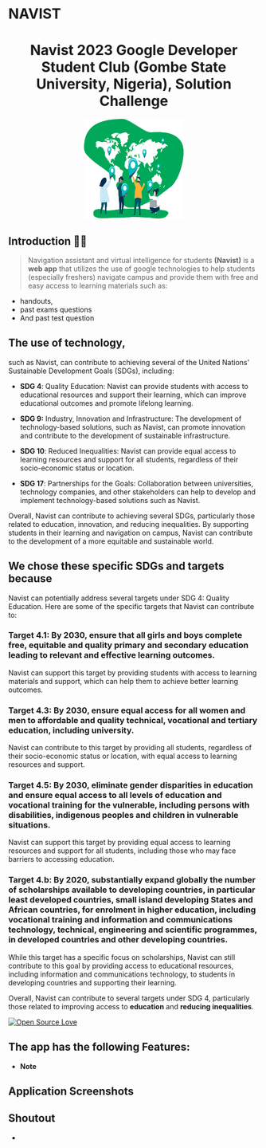 # NAVIST
<h1 align="center"> Navist 2023 Google Developer Student Club (Gombe State University, Nigeria), Solution Challenge</h1>
<p align="center">
  <img src="./public/assets/img/logo.svg" width="200" height="200" />

## Introduction 🙋‍♂️
> Navigation assistant and virtual intelligence for students **(Navist)** is a **web app** that utilizes the use of google technologies to help students (especially freshers) navigate campus and provide them with free and easy access to learning materials such as: 
- handouts, 
- past exams questions 
- And past test question

## The use of technology, 

such as Navist, can contribute to achieving several of the United Nations' Sustainable Development Goals (SDGs), including:

- **SDG 4**: Quality Education: Navist can provide students with access to educational resources and support their learning, which can improve educational outcomes and promote lifelong learning.

- **SDG 9:** Industry, Innovation and Infrastructure: The development of technology-based solutions, such as Navist, can promote innovation and contribute to the development of sustainable infrastructure.

- **SDG 10**: Reduced Inequalities: Navist can provide equal access to learning resources and support for all students, regardless of their socio-economic status or location.

- **SDG 17**: Partnerships for the Goals: Collaboration between universities, technology companies, and other stakeholders can help to develop and implement technology-based solutions such as Navist.

Overall, Navist can contribute to achieving several SDGs, particularly those related to education, innovation, and reducing inequalities. By supporting students in their learning and navigation on campus, Navist can contribute to the development of a more equitable and sustainable world.


## We chose these specific SDGs and targets because 
Navist can potentially address several targets under SDG 4: Quality Education. Here are some of the specific targets that Navist can contribute to:

### Target 4.1: By 2030, ensure that all girls and boys complete free, equitable and quality primary and secondary education leading to relevant and effective learning outcomes.

Navist can support this target by providing students with access to learning materials and support, which can help them to achieve better learning outcomes.

### Target 4.3: By 2030, ensure equal access for all women and men to affordable and quality technical, vocational and tertiary education, including university.

Navist can contribute to this target by providing all students, regardless of their socio-economic status or location, with equal access to learning resources and support.

### Target 4.5: By 2030, eliminate gender disparities in education and ensure equal access to all levels of education and vocational training for the vulnerable, including persons with disabilities, indigenous peoples and children in vulnerable situations.

Navist can support this target by providing equal access to learning resources and support for all students, including those who may face barriers to accessing education.

### Target 4.b: By 2020, substantially expand globally the number of scholarships available to developing countries, in particular least developed countries, small island developing States and African countries, for enrolment in higher education, including vocational training and information and communications technology, technical, engineering and scientific programmes, in developed countries and other developing countries.

While this target has a specific focus on scholarships, Navist can still contribute to this goal by providing access to educational resources, including information and communications technology, to students in developing countries and supporting their learning.

Overall, Navist can contribute to several targets under SDG 4, particularly those related to improving access to **education** and **reducing inequalities**.

[![Open Source Love](https://badges.frapsoft.com/os/v1/open-source.svg?v=102)](https://opensource.org/licenses/Apache-2.0)

## The app has the following Features:

* **Note** 

## Application Screenshots

<!-- | Login with Google  | Home Page | Market Place |
| ------------- | ------------- | ------------- |
| ![login](screenshot/1.jpg)  | ![home page](screenshot/2.jpg)  | ![market place](screenshot/3.jpg)  |

| Sell a Product  | Training | Forum |
| ------------- | ------------- | ------------- |
| ![sell a product](screenshot/4.jpg)  | ![training](screenshot/5.jpg)  | ![forum](screenshot/6.jpg)  |

| Loans  | Keep Notes | Weather |
| ------------- | ------------- | ------------- |
| ![loans](screenshot/7.jpg)  | ![notes](screenshot/8.jpg)  | ![weather](screenshot/9.jpg)  | -->

## Shoutout
* 
